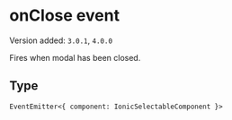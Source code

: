 # onClose event

Version added: `3.0.1`, `4.0.0`

Fires when modal has been closed.

## Type

`EventEmitter<{ component: IonicSelectableComponent }>`

